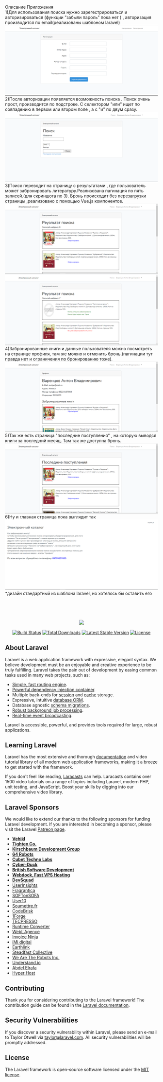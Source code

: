 Описание Приложения <br>
    1)Для использования поиска нужно зарегестрироваться и авторизироваться (функции "забыли пароль" пока нет ) , авторизация производится по email(реализованы шаблоном laravel)
![img](https://github.com/Alduin282/courseWork/raw/master/image/Capture.PNG)
    2)После авторизации появляется возможность поиска . Поиск очень прост,  производится по подстроке. С селектором "или" ищет по совпадению в первом или втором поле , а с "и" по двум сразу. 
![img](https://github.com/Alduin282/courseWork/raw/master/image/Capture1.PNG)
    3)Поиск переводит на страницу с результатами , где пользователь может забронировать литературу.Реализована пагинация по пять записей.(для скриншота по 3). Бронь происходит без перезагрузки страницы ,реализовано с помощью Vue.js компонентов.
![img](https://github.com/Alduin282/courseWork/raw/master/image/NewCapture3.PNG)
![img](https://github.com/Alduin282/courseWork/raw/master/image/NewCapture5.PNG)
    4)Забронированные книги и данные пользователя можно посмотреть на странице профиля, там же можно и отменить бронь.(пагинации тут правда нет и ограничения по бронированию тоже).
![img](https://github.com/Alduin282/courseWork/raw/master/image/NewCapture1.PNG)
    5)Так же есть страница "последние поступления" , на которую выводся книги за последний месяц. Там так же доступна бронь.
![img](https://github.com/Alduin282/courseWork/raw/master/image/NewCapture2.PNG)
    6)Ну и главная страница пока выглядит так
![img](https://github.com/Alduin282/courseWork/raw/master/image/NewCapture4.PNG)
*дизайн стандартный из шаблона laravel, но хотелось бы оставить его 

<br><br><br>
<p align="center"><img src="https://res.cloudinary.com/dtfbvvkyp/image/upload/v1566331377/laravel-logolockup-cmyk-red.svg" width="400"></p>

<p align="center">
<a href="https://travis-ci.org/laravel/framework"><img src="https://travis-ci.org/laravel/framework.svg" alt="Build Status"></a>
<a href="https://packagist.org/packages/laravel/framework"><img src="https://poser.pugx.org/laravel/framework/d/total.svg" alt="Total Downloads"></a>
<a href="https://packagist.org/packages/laravel/framework"><img src="https://poser.pugx.org/laravel/framework/v/stable.svg" alt="Latest Stable Version"></a>
<a href="https://packagist.org/packages/laravel/framework"><img src="https://poser.pugx.org/laravel/framework/license.svg" alt="License"></a>
</p>

## About Laravel

Laravel is a web application framework with expressive, elegant syntax. We believe development must be an enjoyable and creative experience to be truly fulfilling. Laravel takes the pain out of development by easing common tasks used in many web projects, such as:

- [Simple, fast routing engine](https://laravel.com/docs/routing).
- [Powerful dependency injection container](https://laravel.com/docs/container).
- Multiple back-ends for [session](https://laravel.com/docs/session) and [cache](https://laravel.com/docs/cache) storage.
- Expressive, intuitive [database ORM](https://laravel.com/docs/eloquent).
- Database agnostic [schema migrations](https://laravel.com/docs/migrations).
- [Robust background job processing](https://laravel.com/docs/queues).
- [Real-time event broadcasting](https://laravel.com/docs/broadcasting).

Laravel is accessible, powerful, and provides tools required for large, robust applications.

## Learning Laravel

Laravel has the most extensive and thorough [documentation](https://laravel.com/docs) and video tutorial library of all modern web application frameworks, making it a breeze to get started with the framework.

If you don't feel like reading, [Laracasts](https://laracasts.com) can help. Laracasts contains over 1500 video tutorials on a range of topics including Laravel, modern PHP, unit testing, and JavaScript. Boost your skills by digging into our comprehensive video library.

## Laravel Sponsors

We would like to extend our thanks to the following sponsors for funding Laravel development. If you are interested in becoming a sponsor, please visit the Laravel [Patreon page](https://patreon.com/taylorotwell).

- **[Vehikl](https://vehikl.com/)**
- **[Tighten Co.](https://tighten.co)**
- **[Kirschbaum Development Group](https://kirschbaumdevelopment.com)**
- **[64 Robots](https://64robots.com)**
- **[Cubet Techno Labs](https://cubettech.com)**
- **[Cyber-Duck](https://cyber-duck.co.uk)**
- **[British Software Development](https://www.britishsoftware.co)**
- **[Webdock, Fast VPS Hosting](https://www.webdock.io/en)**
- **[DevSquad](https://devsquad.com)**
- [UserInsights](https://userinsights.com)
- [Fragrantica](https://www.fragrantica.com)
- [SOFTonSOFA](https://softonsofa.com/)
- [User10](https://user10.com)
- [Soumettre.fr](https://soumettre.fr/)
- [CodeBrisk](https://codebrisk.com)
- [1Forge](https://1forge.com)
- [TECPRESSO](https://tecpresso.co.jp/)
- [Runtime Converter](http://runtimeconverter.com/)
- [WebL'Agence](https://weblagence.com/)
- [Invoice Ninja](https://www.invoiceninja.com)
- [iMi digital](https://www.imi-digital.de/)
- [Earthlink](https://www.earthlink.ro/)
- [Steadfast Collective](https://steadfastcollective.com/)
- [We Are The Robots Inc.](https://watr.mx/)
- [Understand.io](https://www.understand.io/)
- [Abdel Elrafa](https://abdelelrafa.com)
- [Hyper Host](https://hyper.host)

## Contributing

Thank you for considering contributing to the Laravel framework! The contribution guide can be found in the [Laravel documentation](https://laravel.com/docs/contributions).

## Security Vulnerabilities

If you discover a security vulnerability within Laravel, please send an e-mail to Taylor Otwell via [taylor@laravel.com](mailto:taylor@laravel.com). All security vulnerabilities will be promptly addressed.

## License

The Laravel framework is open-source software licensed under the [MIT license](https://opensource.org/licenses/MIT).
